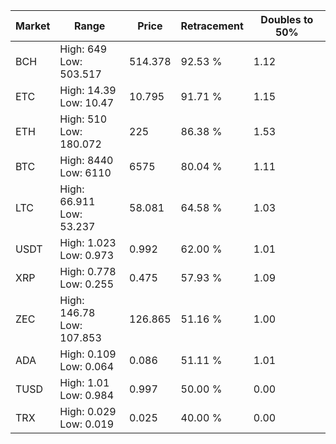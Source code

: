 | Market | Range | Price| Retracement | Doubles to 50% |
| --- | --- | --- | --- | --- |
| BCH | High: 649<br />Low: 503.517 | 514.378 | 92.53 % | 1.12 |
| ETC | High: 14.39<br />Low: 10.47 | 10.795 | 91.71 % | 1.15 |
| ETH | High: 510<br />Low: 180.072 | 225 | 86.38 % | 1.53 |
| BTC | High: 8440<br />Low: 6110 | 6575 | 80.04 % | 1.11 |
| LTC | High: 66.911<br />Low: 53.237 | 58.081 | 64.58 % | 1.03 |
| USDT | High: 1.023<br />Low: 0.973 | 0.992 | 62.00 % | 1.01 |
| XRP | High: 0.778<br />Low: 0.255 | 0.475 | 57.93 % | 1.09 |
| ZEC | High: 146.78<br />Low: 107.853 | 126.865 | 51.16 % | 1.00 |
| ADA | High: 0.109<br />Low: 0.064 | 0.086 | 51.11 % | 1.01 |
| TUSD | High: 1.01<br />Low: 0.984 | 0.997 | 50.00 % | 0.00 |
| TRX | High: 0.029<br />Low: 0.019 | 0.025 | 40.00 % | 0.00 |

